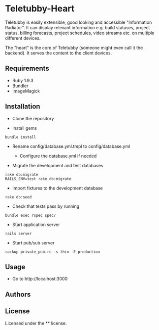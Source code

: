 Teletubby-Heart
===============

Teletubby is easily extensible, good looking and accessible "Information Radiator". It can display relevant information e.g. build statuses, project status, billing forecasts, project schedules, video streams etc. on multiple different devices.

The "heart" is the core of Teletubby (someone might even call it the backend). It serves the content to the client devices.

Requirements
------------

* Ruby 1.9.3
* Bundler
* ImageMagick

Installation
------------

* Clone the repository

* Install gems 
```
bundle install
```

* Rename config/database.yml.tmpl to config/database.yml
    * Configure the database.yml if needed

* Migrate the development and test databases
```
rake db:migrate
RAILS_ENV=test rake db:migrate
```

* Import fixtures to the development database
```
rake db:seed
```

* Check that tests pass by running 
```
bundle exec rspec spec/
```

* Start application server 
```
rails server
```

* Start pub/sub server
```
rackup private_pub.ru -s thin -E production
```

Usage
-----

* Go to http://localhost:3000


Authors
-------


License
-------

Licensed under the ** license.
